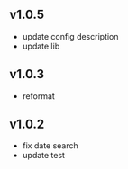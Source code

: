 ## v1.0.5
* update config description
* update lib
## v1.0.3
* reformat
## v1.0.2
* fix date search
* update test
